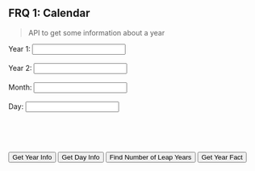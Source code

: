 ## FRQ 1: Calendar

> API to get some information about a year

<label for="fname">Year 1:</label>
<input type="text" id="year1" name="year1"><br><br>
<label for="lname">Year 2:</label>
<input type="text" id="year2" name="year2"><br><br>
<label for="fname">Month:</label>
<input type="text" id="month" name="month"><br><br>
<label for="lname">Day:</label>
<input type="text" id="day" name="day"><br><br>

<br><br>

<button onclick="getYearInfo();">Get Year Info</button>
<button onclick="getDayInfo();">Get Day Info</button>
<button onclick="getLeapYears();">Find Number of Leap Years</button>
<button onclick="getYearFact();">Get Year Fact</button>

<label id="result"></label>

<script>

    const options = {
            method: 'GET', // *GET, POST, PUT, DELETE, etc.
            mode: 'cors', // no-cors, *cors, same-origin
            cache: 'default', // *default, no-cache, reload, force-cache, only-if-cached
            credentials: 'omit', // include, *same-origin, omit
            headers: {
            'Content-Type': 'application/json'
            // 'Content-Type': 'application/x-www-form-urlencoded',
            },
        };
    
    function getYearInfo() {
        String url = "https://backend-csa.rohanj.dev/calendar1/yearInfo/" + Document.getElementById("year1").innerHTML;

        fetch(url, options).then(response => {

            response.json().then(data => {
                var table = "<table>"
                for (var key in data) {
                if (data.hasOwnProperty(key)) {
                    table += '<tr><td>' + key + '</td><td>' + data[key] + '</td></tr>';
                    }
                }
            table += '</table>';
            document.body.innerHTML += table;
            })
        })

        .catch(err => {
            Document.getElementById("result").innerHTML = "Error: " + err;
        })

        }

    function getDayInfo() {
        String url = "https://backend-csa.rohanj.dev/calendar1/dayInfo/" + Document.getElementById("day").innerHTML;

        fetch(url, options).then(response => {

            response.json().then(data => {
                var table = "<table>"
                for (var key in data) {
                if (data.hasOwnProperty(key)) {
                    table += '<tr><td>' + key + '</td><td>' + data[key] + '</td></tr>';
                    }
                }
            table += '</table>';
            document.body.innerHTML += table;
            })
        })

        .catch(err => {
            Document.getElementById("result").innerHTML = "Error: " + err;
        })
    }

    function getLeapYears() {
        String url = "https://backend-csa.rohanj.dev/calendar1/leapYears/" + Document.getElementById("year1").innerHTML + "/" + Document.getElementById("year2").innerHTML;

        fetch(url, options).then(response => {

            response.json().then(data => {
                var table = "<table>"
                for (var key in data) {
                if (data.hasOwnProperty(key)) {
                    table += '<tr><td>' + key + '</td><td>' + data[key] + '</td></tr>';
                    }
                }
            table += '</table>';
            document.body.innerHTML += table;
            })
        })

        .catch(err => {
            Document.getElementById("result").innerHTML = "Error: " + err;
        })
    }

    function getYearFact() {
        String url = "https://backend-csa.rohanj.dev/calendar2/" + Document.getElementById("year1").innerHTML;

        fetch(url, options).then(response => {

            response.json().then(data => {
                var table = "<table>"
                for (var key in data) {
                if (data.hasOwnProperty(key)) {
                    table += '<tr><td>' + key + '</td><td>' + data[key] + '</td></tr>';
                    }
                }
            table += '</table>';
            document.body.innerHTML += table;
            })
        })

        .catch(err => {
            Document.getElementById("result").innerHTML = "Error: " + err;
        })
    }
</script>